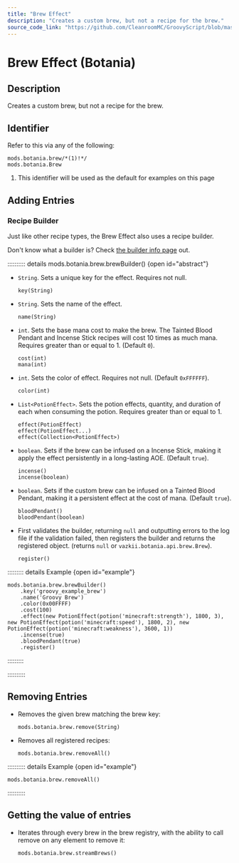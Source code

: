 ```yaml
---
title: "Brew Effect"
description: "Creates a custom brew, but not a recipe for the brew."
source_code_link: "https://github.com/CleanroomMC/GroovyScript/blob/master/src/main/java/com/cleanroommc/groovyscript/compat/mods/botania/Brew.java"
---
```


# Brew Effect (Botania)

## Description

Creates a custom brew, but not a recipe for the brew.

## Identifier

Refer to this via any of the following:

```groovy:no-line-numbers {1}
mods.botania.brew/*(1)!*/
mods.botania.Brew
```

1. This identifier will be used as the default for examples on this page

## Adding Entries

### Recipe Builder

Just like other recipe types, the Brew Effect also uses a recipe builder.

Don't know what a builder is? Check [the builder info page](../../../groovy/builder.md) out.

:::::::::: details mods.botania.brew.brewBuilder() {open id="abstract"}
- `String`. Sets a unique key for the effect. Requires not null.

    ```groovy:no-line-numbers
    key(String)
    ```

- `String`. Sets the name of the effect.

    ```groovy:no-line-numbers
    name(String)
    ```

- `int`. Sets the base mana cost to make the brew. The Tainted Blood Pendant and Incense Stick recipes will cost 10 times as much mana. Requires greater than or equal to 1. (Default `0`).

    ```groovy:no-line-numbers
    cost(int)
    mana(int)
    ```

- `int`. Sets the color of effect. Requires not null. (Default `0xFFFFFF`).

    ```groovy:no-line-numbers
    color(int)
    ```

- `List<PotionEffect>`. Sets the potion effects, quantity, and duration of each when consuming the potion. Requires greater than or equal to 1.

    ```groovy:no-line-numbers
    effect(PotionEffect)
    effect(PotionEffect...)
    effect(Collection<PotionEffect>)
    ```

- `boolean`. Sets if the brew can be infused on a Incense Stick, making it apply the effect persistently in a long-lasting AOE. (Default `true`).

    ```groovy:no-line-numbers
    incense()
    incense(boolean)
    ```

- `boolean`. Sets if the custom brew can be infused on a Tainted Blood Pendant, making it a persistent effect at the cost of mana. (Default `true`).

    ```groovy:no-line-numbers
    bloodPendant()
    bloodPendant(boolean)
    ```

- First validates the builder, returning `null` and outputting errors to the log file if the validation failed, then registers the builder and returns the registered object. (returns `null` or `vazkii.botania.api.brew.Brew`).

    ```groovy:no-line-numbers
    register()
    ```

::::::::: details Example {open id="example"}
```groovy:no-line-numbers
mods.botania.brew.brewBuilder()
    .key('groovy_example_brew')
    .name('Groovy Brew')
    .color(0x00FFFF)
    .cost(100)
    .effect(new PotionEffect(potion('minecraft:strength'), 1800, 3), new PotionEffect(potion('minecraft:speed'), 1800, 2), new PotionEffect(potion('minecraft:weakness'), 3600, 1))
    .incense(true)
    .bloodPendant(true)
    .register()
```

:::::::::

::::::::::

## Removing Entries

- Removes the given brew matching the brew key:

    ```groovy:no-line-numbers
    mods.botania.brew.remove(String)
    ```

- Removes all registered recipes:

    ```groovy:no-line-numbers
    mods.botania.brew.removeAll()
    ```

:::::::::: details Example {open id="example"}
```groovy:no-line-numbers
mods.botania.brew.removeAll()
```

::::::::::

## Getting the value of entries

- Iterates through every brew in the brew registry, with the ability to call remove on any element to remove it:

    ```groovy:no-line-numbers
    mods.botania.brew.streamBrews()
    ```
